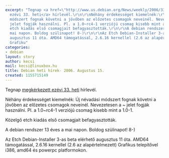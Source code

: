 ```yaml
---
excerpt: "Tegnap <a href=\"http://www.us.debian.org/News/weekly/2006/33/\">megkérkezett
  ezévi 33. heti</a> hírlevél.\r\n\r\nNéhány érdekességet kiemelnék:\r\nÚj névadási
  módszert fognak követni a jövőben az előzetes csomagok neveinél. Nevezetesen a ~
  jelet fogják használni. Pl. a 1.0~rc4-1 verziójú csomag kisebb mint a 1.0-1.\r\n\r\nKözelgő
  etch kiadás első csomagjait befagyasztották.\r\n\r\nA debian rendszer 13 éves a
  mai napon. Boldog szülinapot! 8-)\r\n\r\nAz Etch Debian-Installer 3-as beta elérhető
  augusztus 11 óta. AMD64 támogatással, 2.6.16 kernellel (2.6 az alapértelmezett)
  Grafiku"
categories:
- debian
layout: story
author: kecsi
mail: kecsi@linuxbox.hu
title: Debian heti hírek- 2006. Augustus 15.
created: 1155715149
---
```

Tegnap <a href="http://www.us.debian.org/News/weekly/2006/33/">megkérkezett ezévi 33. heti</a> hírlevél.

Néhány érdekességet kiemelnék:
Új névadási módszert fognak követni a jövőben az előzetes csomagok neveinél. Nevezetesen a ~ jelet fogják használni. Pl. a 1.0~rc4-1 verziójú csomag kisebb mint a 1.0-1.

Közelgő etch kiadás első csomagjait befagyasztották.

A debian rendszer 13 éves a mai napon. Boldog szülinapot! 8-)

Az Etch Debian-Installer 3-as beta elérhető augusztus 11 óta. AMD64 támogatással, 2.6.16 kernellel (2.6 az alapértelmezett) Grafikus telepítővel i386, amd64 és powerpc platformokon.
